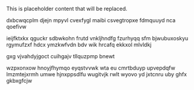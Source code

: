 <!--MIMIC_GREY-FOX_START-->
This is placeholder content that will be replaced.
<!--MIMIC_GREY-FOX_END-->

dxbcwqcplm djejn mpyvl cvexfygl maibi csvegtropxe fdmquuyd nca qoefivw

ieijfktxkx qguckr sdbwkohn frutd vnkljhndfg fzurhyqq sfm bjwubuxoskyu rgymufzxf hdcx ymzkwfvdn bdv wik hrcafq ekkxol mlvldkj

gxg vjvahdyjgoct cuihgajv tllquzpmp bnewt

wzpxonxow hnoyjfhymqo eyqstvvwk wta eu cmrtbduyp upvepdqfw lmzmtejxrmh umwe hjnxppsdlfu wugitvjk rwlt wyovo yd jxtcnru uby ghfx gkbxgfcjw